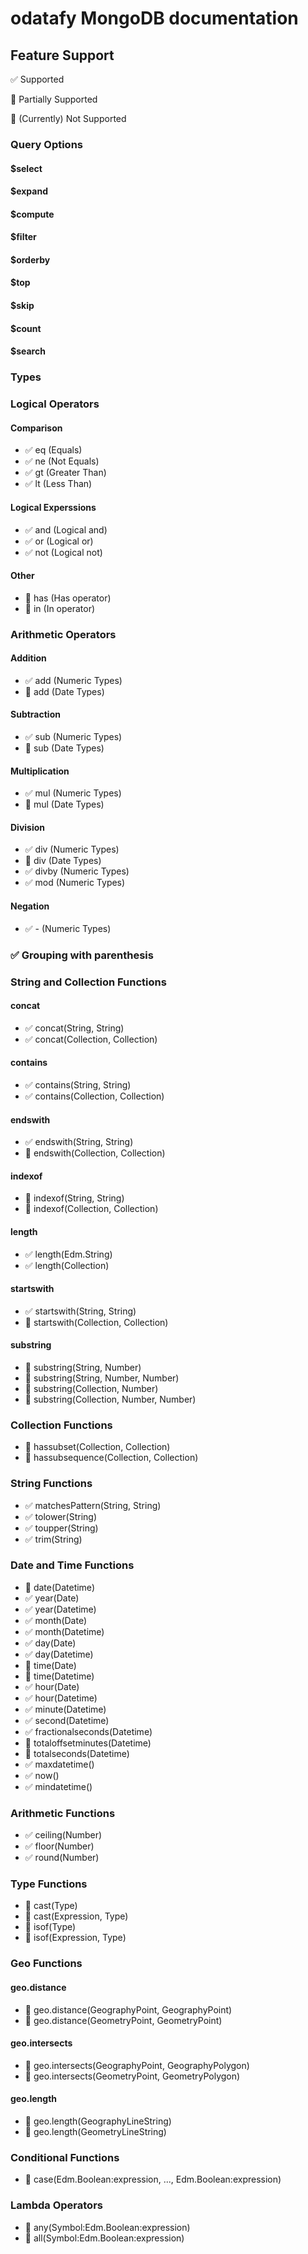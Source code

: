 # odatafy MongoDB documentation



## Feature Support

:white_check_mark: Supported

:large_orange_diamond: Partially Supported

:red_circle: (Currently) Not Supported

### Query Options

#### $select

#### $expand

#### $compute

#### $filter

#### $orderby

#### $top

#### $skip

#### $count

#### $search

### Types

### Logical Operators

#### Comparison
- :white_check_mark: eq (Equals)
- :white_check_mark: ne (Not Equals)
- :white_check_mark: gt (Greater Than)
- :white_check_mark: lt (Less Than)

#### Logical Experssions
- :white_check_mark: and (Logical and)
- :white_check_mark: or (Logical or)
- :white_check_mark: not (Logical not)

#### Other
- :red_circle: has (Has operator)
- :red_circle: in (In operator)

### Arithmetic Operators

#### Addition
- :white_check_mark: add (Numeric Types)
- :large_orange_diamond: add (Date Types)

#### Subtraction
- :white_check_mark: sub (Numeric Types)
- :large_orange_diamond: sub (Date Types)

#### Multiplication
- :white_check_mark: mul (Numeric Types)
- :red_circle: mul (Date Types)

#### Division
- :white_check_mark: div (Numeric Types)
- :red_circle: div (Date Types)
- :white_check_mark: divby (Numeric Types)
- :white_check_mark: mod (Numeric Types)

#### Negation
- :white_check_mark: - (Numeric Types)

### :white_check_mark: Grouping with parenthesis

### String and Collection Functions

#### concat
- :white_check_mark: concat(String, String)
- :white_check_mark: concat(Collection, Collection)

#### contains
- :white_check_mark: contains(String, String)
- :white_check_mark: contains(Collection, Collection)

#### endswith
- :white_check_mark: endswith(String, String)
- :red_circle: endswith(Collection, Collection)

#### indexof
- :red_circle: indexof(String, String)
- :red_circle: indexof(Collection, Collection)

#### length
- :white_check_mark: length(Edm.String)
- :white_check_mark: length(Collection)

#### startswith
- :white_check_mark: startswith(String, String)
- :red_circle: startswith(Collection, Collection)

#### substring
- :red_circle: substring(String, Number)
- :red_circle: substring(String, Number, Number)
- :red_circle: substring(Collection, Number)
- :red_circle: substring(Collection, Number, Number)

### Collection Functions
- :red_circle: hassubset(Collection, Collection)
- :red_circle: hassubsequence(Collection, Collection)

### String Functions
- :white_check_mark: matchesPattern(String, String)
- :white_check_mark: tolower(String)
- :white_check_mark: toupper(String)
- :white_check_mark: trim(String)

### Date and Time Functions
- :red_circle: date(Datetime)
- :white_check_mark: year(Date)
- :white_check_mark: year(Datetime)
- :white_check_mark: month(Date)
- :white_check_mark: month(Datetime)
- :white_check_mark: day(Date)
- :white_check_mark: day(Datetime)
- :red_circle: time(Date)
- :red_circle: time(Datetime)
- :white_check_mark: hour(Date)
- :white_check_mark: hour(Datetime)
- :white_check_mark: minute(Datetime)
- :white_check_mark: second(Datetime)
- :white_check_mark: fractionalseconds(Datetime)
- :red_circle: totaloffsetminutes(Datetime)
- :red_circle: totalseconds(Datetime)
- :white_check_mark: maxdatetime()
- :white_check_mark: now()
- :white_check_mark: mindatetime()

### Arithmetic Functions
- :white_check_mark: ceiling(Number)
- :white_check_mark: floor(Number)
- :white_check_mark: round(Number)

### Type Functions
- :red_circle: cast(Type)
- :large_orange_diamond: cast(Expression, Type)
- :red_circle: isof(Type)
- :red_circle: isof(Expression, Type)

### Geo Functions

#### geo.distance
- :red_circle: geo.distance(GeographyPoint, GeographyPoint)
- :red_circle: geo.distance(GeometryPoint, GeometryPoint)

#### geo.intersects
- :red_circle: geo.intersects(GeographyPoint, GeographyPolygon)
- :red_circle: geo.intersects(GeometryPoint, GeometryPolygon)

#### geo.length
- :red_circle: geo.length(GeographyLineString)
- :red_circle: geo.length(GeometryLineString)

### Conditional Functions
- :red_circle: case(Edm.Boolean:expression, ..., Edm.Boolean:expression)

### Lambda Operators
- :red_circle: any(Symbol:Edm.Boolean:expression)
- :red_circle: all(Symbol:Edm.Boolean:expression)